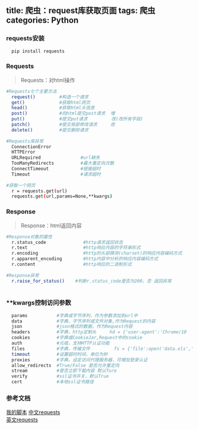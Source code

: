 title: 爬虫：request库获取页面
tags: 爬虫
categories: Python
---
### requests安装
```bash
  pip install requests
```
### Requests
> Requests：对html操作

```bash
#Requests七个主要方法
  request()         #构造一个请求
  get()             #获取html网页
  head()            #获取html头信息
  post()            #向html提交post请求  增
  put()             #提交put请求         改(改所有字段)
  patch()           #提交局部修改请求     改
  delete()          #提交删除请求
 
#Requests库异常
  ConnectionError           
  HTTPError
  URLRequired               #url缺失
  TooManyRedirects          #最大重定向次数
  ConnectTimeout            #链接超时
  Timeout                   #请求超时
  
#获取一个网页
  r = requests.get(url)
  requests.get(url,params=None,**kwargs)
```
<!-- more -->
### Response
> Response：html返回内容

```bash
#Response对象的属性
  r.status_code              #http请求返回状态
  r.text                     #http响应内容的字符串形式
  r.encoding                 #http的头部猜测(charset)的响应内容编码方式
  r.apparent_encoding        #http内容中分析的响应内容编码方式
  r.content                  #http响应的二进制形式
  
#Response异常
  r.raise_for_status()    #判断r.status_code是否为200，否 返回异常
  
```

### **kwargs控制访问参数
```bash
  params           #字典或字节序列，作为参数添加到url中
  data             #字典、字节序列或文件对象,作为Request的内容
  json             #json格式的数据，作为Request内容
  headers          #字典，http定制头     hd = {'user-agent':'Chrome/10  '} Mozilla/5.0
  cookies          #字典或CookieJar,Request中的cookie
  auth             #元祖，支持HTTP认证功能
  files            #字典，传输文件         fs = {'file':open('data.xls','rb')}
  timeout          #设置超时时间，单位为秒
  proxies          #字典，设定访问代理服务器，可增加登录认证
  allow_redirects  #True/False 是否允许重定向
  stream           #是否立即下载内容 默认Ture
  verify           #ssl证书开关，默认True
  cert             #本地ssl证书路径
```


### 参考文档
[我的脚本](https://github.com/Lianyi-xz/Crawler-learn/tree/master/request)
[中文requests](http://cn.python-requests.org/zh_CN/latest/ )  
[英文requests](http://docs.python-requests.org/en/master/user/quickstart/#json-response-content)